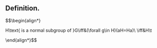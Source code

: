 
## Definition.

$$\begin{align*}

H\text{ is a normal subgroup of }G\iff&(\forall g\in H)(aH=Ha)\\
\iff&H\t

\end{align*}$$